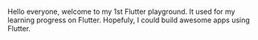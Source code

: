 Hello everyone, welcome to my 1st Flutter playground. 
It used for my learning progress on Flutter. Hopefuly, I could build awesome apps using Flutter.
